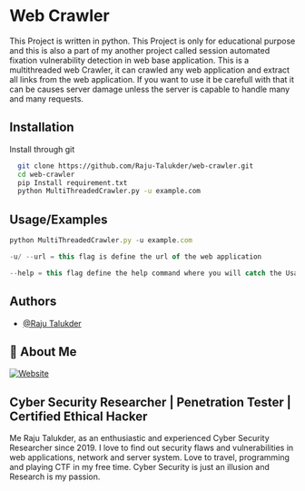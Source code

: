 
# Web Crawler

This Project is written in python. This Project is only for educational purpose and this is also a part of my another project called session automated fixation vulnerability detection in web base application. This is a multithreaded web Crawler, it can crawled any web application and extract all links from the web application. If you want to use it be carefull with that it can be causes server damage unless the server is capable to handle many and many requests.




## Installation

Install through git

```bash
  git clone https://github.com/Raju-Talukder/web-crawler.git
  cd web-crawler
  pip Install requirement.txt
  python MultiThreadedCrawler.py -u example.com
```
    
## Usage/Examples

```javascript
python MultiThreadedCrawler.py -u example.com

-u/ --url = this flag is define the url of the web application

--help = this flag define the help command where you will catch the Usage of this MultiThreadedCrawler
```


## Authors

- [@Raju Talukder](https://www.github.com/Raju-Talukder)


## 🚀 About Me
[![Website](https://img.shields.io/website?label=rajutalukder.me&style=for-the-badge&url=https%3A%2F%2Frajutalukder.me)](http://rajutalukder.liveblog365.com/)

## Cyber Security Researcher | Penetration Tester | Certified Ethical Hacker
Me Raju Talukder, as an enthusiastic and experienced Cyber Security Researcher since 2019. I love to find out security flaws and vulnerabilities in web applications, network and server system. Love to travel, programming and playing CTF in my free time.
Cyber Security is just an illusion and Research is my passion.



